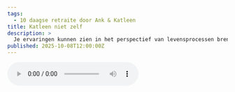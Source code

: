 ```yaml
---
tags:
  - 10 daagse retraite door Ank & Katleen
title: Katleen niet zelf
description: >
  Je ervaringen kunnen zien in het perspectief van levensprocessen brengt ons in contact met oncontroleerbaarheid, er is geen onafhankelijk zelf dat de ervaringen in de hand heeft
published: 2025-10-08T12:00:00Z
---
```


<audio controls class="w-full">
  <source src="/lezingen/Lezing Katleen niet zelf Maanhoeve aug 25.mp3" type="audio/mp3" />
</audio>
